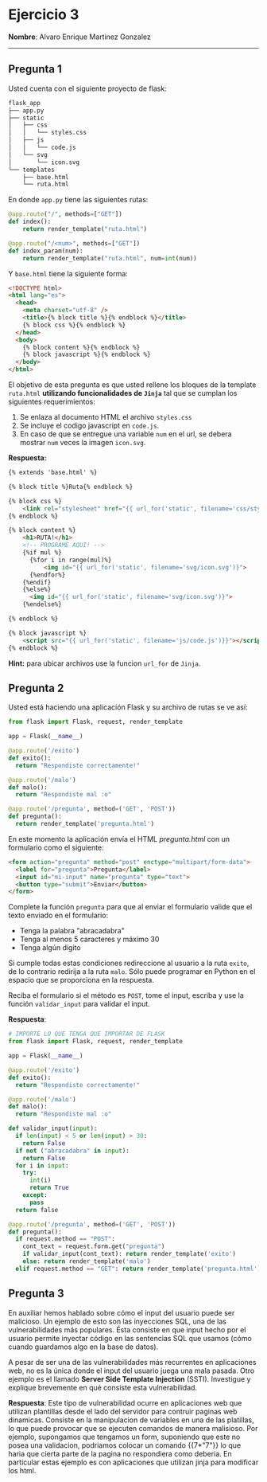 # Ejercicio 3

**Nombre**: Alvaro Enrique Martinez Gonzalez

---

## Pregunta 1

Usted cuenta con el siguiente proyecto de flask:
```bash
flask_app
├── app.py
├── static
│   ├── css
│   │   └── styles.css
│   ├── js
│   │   └── code.js
│   └── svg
│       └── icon.svg
└── templates
    ├── base.html
    └── ruta.html
```
En donde `app.py` tiene las siguientes rutas:
```python
@app.route("/", methods=["GET"])
def index():
    return render_template("ruta.html")

@app.route("/<num>", methods=["GET"])
def index_param(num):
    return render_template("ruta.html", num=int(num))
```
Y `base.html` tiene la siguiente forma:
```html
<!DOCTYPE html>
<html lang="es">
  <head>
    <meta charset="utf-8" />
    <title>{% block title %}{% endblock %}</title>
    {% block css %}{% endblock %}
  </head>
  <body>
    {% block content %}{% endblock %}
    {% block javascript %}{% endblock %}
  </body>
</html>
```

El objetivo de esta pregunta es que usted rellene los bloques de la template `ruta.html` **utilizando funcionalidades de `Jinja`** tal que se cumplan los siguientes requerimientos:

1. Se enlaza al documento HTML el archivo `styles.css`
2. Se incluye el codigo javascript en `code.js`.
3. En caso de que se entregue una variable `num` en el url, se debera mostrar `num` veces la imagen `icon.svg`.

**Respuesta:**

```html
{% extends 'base.html' %}

{% block title %}Ruta{% endblock %}

{% block css %}
    <link rel="stylesheet" href="{{ url_for('static', filename='css/styles.css')}}">
{% endblock %}

{% block content %}
    <h1>RUTA!</h1>
    <!-- PROGRAME AQUI! -->
    {%if mul %}
      {%for i in range(mul)%}
          <img id="{{ url_for('static', filename='svg/icon.svg')}">
      {%endfor%}
    {%endif}
    {%else%}
      <img id="{{ url_for('static', filename='svg/icon.svg')}">
    {%endelse%}

{% endblock %}

{% block javascript %}
    <script src="{{ url_for('static', filename='js/code.js')}}"></script>
{% endblock %}
```
**Hint:** para ubicar archivos use la funcion `url_for` de `Jinja`.

## Pregunta 2
Usted está haciendo una aplicación Flask y su archivo de rutas se ve así:

```python
from flask import Flask, request, render_template

app = Flask(__name__)

@app.route('/exito')
def exito():
  return "Respondiste correctamente!"

@app.route('/malo')
def malo():
  return "Respondiste mal :o"

@app.route('/pregunta', method=('GET', 'POST'))
def pregunta():
  return render_template('pregunta.html')
```

En este momento la aplicación envía el HTML *pregunta.html* con un formulario como el siguiente:

```html
<form action="pregunta" method="post" enctype="multipart/form-data">
  <label for="pregunta">Pregunta</label>
  <input id="mi-input" name="pregunta" type="text">
  <button type="submit">Enviar</button>
</form>
```

Complete la función `pregunta` para que al enviar el formulario valide que el texto enviado en el formulario:
- Tenga la palabra "abracadabra"
- Tenga al menos 5 caracteres y máximo 30
- Tenga algún dígito

Si cumple todas estas condiciones redireccione al usuario a la ruta `exito`, de lo contrario redirija a la ruta `malo`. Sólo puede programar en Python en el espacio que se proporciona en la respuesta.

Reciba el formulario si el método es `POST`, tome el input, escriba y use la función `validar_input` para validar el input.

**Respuesta**:

```python
# IMPORTE LO QUE TENGA QUE IMPORTAR DE FLASK
from flask import Flask, request, render_template

app = Flask(__name__)

@app.route('/exito')
def exito():
  return "Respondiste correctamente!"

@app.route('/malo')
def malo():
  return "Respondiste mal :o"

def validar_input(input):
  if len(input) < 5 or len(input) > 30:
    return False
  if not ("abracadabra" in input):
    return False
  for i in input:
    try:
      int(i)
      return True
    except:
      pass
  return false

@app.route('/pregunta', method=('GET', 'POST'))
def pregunta():
  if request.method == "POST":
    cont_text = request.form.get("pregunta")
    if validar_input(cont_text): return render_template('exito')
    else: return render_template('malo')
  elif request.method == "GET": return render_template('pregunta.html')
```

## Pregunta 3
En auxiliar hemos hablado sobre cómo el input del usuario puede ser malicioso. Un ejemplo de esto son las inyecciones SQL, una de las vulnerabilidades más populares. Ésta consiste en que input hecho por el usuario permite inyectar código en las sentencias SQL que usamos (cómo cuando guardamos algo en la base de datos).

A pesar de ser una de las vulnerabilidades más recurrentes en aplicaciones web, no es la única donde el input del usuario juega una mala pasada. Otro ejemplo es el llamado **Server Side Template Injection** (SSTI). Investigue y explique brevemente en qué consiste esta vulnerabilidad.

**Respuesta**: Este tipo de vulnerabilidad ocurre en aplicaciones web que utilizan plantillas desde el lado del servidor para contruir paginas web dinamicas. Consiste en la manipulacion de variables en una de las platillas, lo que puede provocar que se ejecuten comandos de manera malisioso. Por ejemplo, supongamos que tengamos un form, suponiendo que este no posea una validacion, podriamos colocar un comando {{7*"7"}} lo que haria que cierta parte de la pagina no respondiera como deberia. En particular estas ejemplo es con aplicaciones que utilizan jinja para modificar los html.